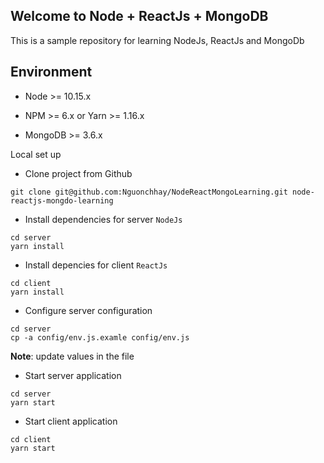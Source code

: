 Welcome to Node + ReactJs + MongoDB
---

This is a sample repository for learning NodeJs, ReactJs and MongoDb

Environment
---

* Node >= 10.15.x

* NPM >= 6.x or Yarn >= 1.16.x

* MongoDB >= 3.6.x

Local set up

* Clone project from Github
```
git clone git@github.com:Nguonchhay/NodeReactMongoLearning.git node-reactjs-mongdo-learning
```

* Install dependencies for server `NodeJs`
```
cd server
yarn install
```

* Install depencies for client `ReactJs`
```
cd client
yarn install
```

* Configure server configuration
```
cd server
cp -a config/env.js.examle config/env.js
```
__Note__: update values in the file

* Start server application
```
cd server
yarn start
```

* Start client application
```
cd client
yarn start
```
